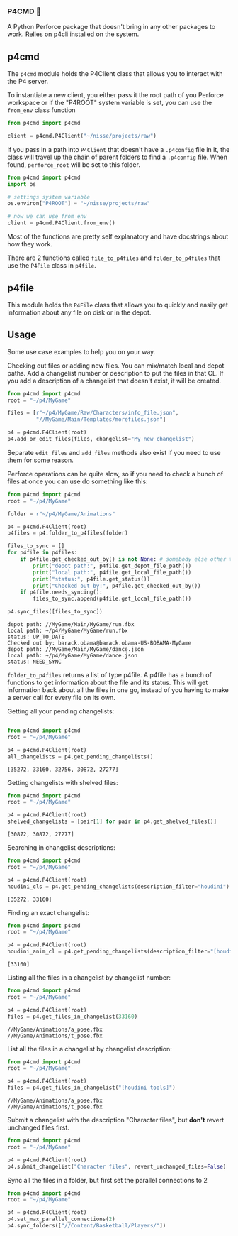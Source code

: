 ### P4CMD 🌴

A Python Perforce package that doesn't bring in any other packages to work. 
Relies on p4cli installed on the system.

## p4cmd

The `p4cmd` module holds the P4Client class that allows you to interact with the P4 server.

To instantiate a new client, you either pass it the root path of you Perforce workspace or if the "P4ROOT" system variable is set, you can use the `from_env` class function

```python
from p4cmd import p4cmd

client = p4cmd.P4Client("~/nisse/projects/raw")

```
If you pass in a path into `P4Client` that doesn't have a `.p4config` file in it, the class will travel up the chain of parent folders to find a `.p4config` file. When found, `perforce_root` will be set to this folder.


```python
from p4cmd import p4cmd
import os

# settings system variable
os.environ["P4ROOT"] = "~/nisse/projects/raw"

# now we can use from_env
client = p4cmd.P4Client.from_env()
```

Most of the functions are pretty self explanatory and have docstrings about how they work. 

There are 2 functions called `file_to_p4files` and `folder_to_p4files` that use the `P4File` class in `p4file`. 

## p4file

This module holds the `P4File` class that allows you to quickly and easily get information about any file on disk or in the depot. 

## Usage

Some use case examples to help you on your way.

Checking out files or adding new files. You can mix/match local and depot paths. Add a changelist number or description to put the files in that CL. If you add a description of a changelist that doesn't exist, it will be created. 
```python
from p4cmd import p4cmd
root = "~/p4/MyGame"

files = [r"~/p4/MyGame/Raw/Characters/info_file.json",
         "//MyGame/Main/Templates/morefiles.json"]

p4 = p4cmd.P4Client(root)
p4.add_or_edit_files(files, changelist="My new changelist")

```

Separate `edit_files` and `add_files` methods also exist if you need to use them for some reason. 

Perforce operations can be quite slow, so if you need to check a bunch of files at once you can use do something like this:

```python
from p4cmd import p4cmd
root = "~/p4/MyGame"

folder = r"~/p4/MyGame/Animations"

p4 = p4cmd.P4Client(root)
p4files = p4.folder_to_p4files(folder)

files_to_sync = []
for p4file in p4files:
    if p4file.get_checked_out_by() is not None: # somebody else other than you checked out the file
        print("depot path:", p4file.get_depot_file_path())
        print("local path:", p4file.get_local_file_path())
        print("status:", p4file.get_status())
        print("Checked out by:", p4file.get_checked_out_by())
    if p4file.needs_syncing():
        files_to_sync.append(p4file.get_local_file_path())

p4.sync_files([files_to_sync])

```

```text
depot path: //MyGame/Main/MyGame/run.fbx
local path: ~/p4/MyGame/MyGame/run.fbx
status: UP_TO_DATE
Checked out by: barack.obama@barack.obama-US-BOBAMA-MyGame
depot path: //MyGame/Main/MyGame/dance.json
local path: ~/p4/MyGame/MyGame/dance.json
status: NEED_SYNC

```

`folder_to_p4files` returns a list of type p4file. A p4file has a bunch of functions to get information about the file and its status. This will get information back about all the files in one go, instead of you having to make a server call for every file on its own. 

Getting all your pending changelists:

```python

from p4cmd import p4cmd
root = "~/p4/MyGame"

p4 = p4cmd.P4Client(root)
all_changelists = p4.get_pending_changelists()

```
`[35272, 33160, 32756, 30872, 27277]`

Getting changelists with shelved files:
```python
from p4cmd import p4cmd
root = "~/p4/MyGame"

p4 = p4cmd.P4Client(root)
shelved_changelists = [pair[1] for pair in p4.get_shelved_files()]

```
`[30872, 30872, 27277]`


Searching in changelist descriptions:
```python
from p4cmd import p4cmd
root = "~/p4/MyGame"

p4 = p4cmd.P4Client(root)
houdini_cls = p4.get_pending_changelists(description_filter="houdini")

```
`[35272, 33160]`


Finding an exact changelist:
```python
from p4cmd import p4cmd
root = "~/p4/MyGame"

p4 = p4cmd.P4Client(root)
houdini_anim_cl = p4.get_pending_changelists(description_filter="[houdini tools]", perfect_match_only=True, case_sensitive=True)
```
`[33160]`

Listing all the files in a changelist by changelist number:

```python
from p4cmd import p4cmd
root = "~/p4/MyGame"

p4 = p4cmd.P4Client(root)
files = p4.get_files_in_changelist(33160)

```
```text
//MyGame/Animations/a_pose.fbx
//MyGame/Animations/t_pose.fbx
```

List all the files in a changelist by changelist description:

```python
from p4cmd import p4cmd
root = "~/p4/MyGame"

p4 = p4cmd.P4Client(root)
files = p4.get_files_in_changelist("[houdini tools]")
```
```text
//MyGame/Animations/a_pose.fbx
//MyGame/Animations/t_pose.fbx
```

Submit a changelist with the description "Character files", but **don't** revert unchanged files first. 
```python
from p4cmd import p4cmd
root = "~/p4/MyGame"

p4 = p4cmd.P4Client(root)
p4.submit_changelist("Character files", revert_unchanged_files=False)
```

Sync all the files in a folder, but first set the parallel connections to 2
```python
from p4cmd import p4cmd
root = "~/p4/MyGame"

p4 = p4cmd.P4Client(root)
p4.set_max_parallel_connections(2)
p4.sync_folders(["//Content/Basketball/Players/"])
```